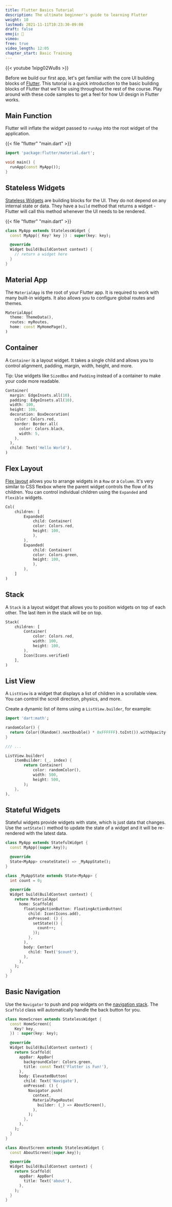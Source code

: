 ```yaml
---
title: Flutter Basics Tutorial
description: The ultimate beginner's guide to learning Flutter
weight: 10
lastmod: 2021-11-11T10:23:30-09:00
draft: false
emoji: 🐣
vimeo: 
free: true
video_length: 12:05
chapter_start: Basic Training
---
```


<div class="vid-center">
    {{< youtube 1xipg02Wu8s >}}
</div>

Before we build our first app, let's get familiar with the core UI building blocks of [Flutter](https://flutter.dev/). This tutorial is a quick introduction to the basic building blocks of Flutter that we'll be using throughout the rest of the course. Play around with these code samples to get a feel for how UI design in Flutter works.

## Main Function

Flutter will inflate the widget passed to `runApp` into the root widget of the application.

{{< file "flutter" "main.dart" >}}
```dart
import 'package:flutter/material.dart';

void main() {
  runApp(const MyApp());
}
```

## Stateless Widgets

[Stateless Widgets](https://api.flutter.dev/flutter/widgets/StatelessWidget-class.html) are building blocks for the UI. They do not depend on any internal state or data. They have a `build` method that returns a widget - Flutter will call this method whenever the UI needs to be rendered. 

{{< file "flutter" "main.dart" >}}
```dart
class MyApp extends StatelessWidget {
  const MyApp({ Key? key }) : super(key: key);

  @override
  Widget build(BuildContext context) {
    // return a widget here
  }
}
```

## Material App

The `MaterialApp` is the root of your Flutter app. It is required to work with many built-in widgets. It also allows you to configure global routes and themes. 

```dart
MaterialApp(
  theme: ThemeData(),
  routes: myRoutes,
  home: const MyHomePage(),
)
```

## Container

A `Container` is a layout widget. It takes a single child and allows you to control alignment, padding, margin, width, height, and more. 

Tip: Use widgets like `SizedBox` and `Padding` instead of a container to make your code more readable.

```dart
Container(
  margin: EdgeInsets.all(10),
  padding: EdgeInsets.all(10),
  width: 100,
  height: 100,
  decoration: BoxDecoration(
    color: Colors.red,
    border: Border.all(
      color: Colors.black,
      width: 5,
    ),
  ),
  child: Text('Hello World'),
)
```

## Flex Layout

[Flex layout](https://flutter.dev/docs/development/ui/layout) allows you to arrange widgets in a `Row` or a `Column`. It's very similar to CSS flexbox where the parent widget controls the flow of its children. You can control individual children using the `Expanded` and `Flexible` widgets.

```dart
Col(
    children: [
        Expanded(
            child: Container(
            color: Colors.red,
            height: 100,
            ),
        ),
        Expanded(
            child: Container(
            color: Colors.green,
            height: 100,
            ),
        ),
    ]
)
```

## Stack

A `Stack` is a layout widget that allows you to position widgets on top of each other. The last item in the stack will be on top.

```dart
Stack(
    children: [
        Container(
            color: Colors.red,
            width: 100,
            height: 100,
        ),
        Icon(Icons.verified)
    ],
)
```

## List View

A `ListView` is a widget that displays a list of children in a scrollable view. You can control the scroll direction, physics, and more. 

Create a dynamic list of items using a `ListView.builder`, for example: 

```dart
import 'dart:math';

randomColor() {
  return Color((Random().nextDouble() * 0xFFFFFF).toInt()).withOpacity(1.0);
}

/// ...

ListView.builder(
    itemBuilder: (_, index) {
        return Container(
            color: randomColor(),
            width: 500,
            height: 500,
        );
    },
),
```

## Stateful Widgets

Stateful widgets provide widgets with state, which is just data that changes. Use the `setState()` method to update the state of a widget and it will be re-rendered with the latest data. 

```dart
class MyApp extends StatefulWidget {
  const MyApp({super.key});

  @override
  State<MyApp> createState() => _MyAppState();
}

class _MyAppState extends State<MyApp> {
  int count = 0;

  @override
  Widget build(BuildContext context) {
    return MaterialApp(
      home: Scaffold(
        floatingActionButton: FloatingActionButton(
          child: Icon(Icons.add),
          onPressed: () {
            setState(() {
              count++;
            });
          },
        ),
        body: Center(
          child: Text('$count'),
        ),
      ),
    );
  }
}
```

## Basic Navigation

Use the `Navigator` to push and pop widgets on the [navigation stack](https://flutter.dev/docs/cookbook/navigation/navigation-basics). The `Scaffold` class will automatically handle the back button for you.

```dart
class HomeScreen extends StatelessWidget {
  const HomeScreen({
    Key? key,
  }) : super(key: key);

  @override
  Widget build(BuildContext context) {
    return Scaffold(
      appBar: AppBar(
        backgroundColor: Colors.green,
        title: const Text('Flutter is Fun!'),
      ),
      body: ElevatedButton(
        child: Text('Navigate'),
        onPressed: () {
          Navigator.push(
            context,
            MaterialPageRoute(
              builder: (_) => AboutScreen(),
            ),
          );
        },
      ),
    );
  }
}

class AboutScreen extends StatelessWidget {
  const AboutScreen({super.key});

  @override
  Widget build(BuildContext context) {
    return Scaffold(
      appBar: AppBar(
        title: Text('about'),
      ),
    );
  }
}
```
